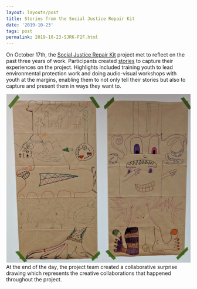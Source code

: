 ```yaml
---
layout: layouts/post
title: Stories from the Social Justice Repair Kit
date: '2019-10-23'
tags: post
permalink: 2019-10-23-SJRK-F2F.html
---
```

<p>
On October 17th, the
<a href="https://www.sojustrepairit.org/">Social Justice Repair Kit</a>
project met to reflect on the past three years of work. Participants created
<a href="http://stories.sojustrepairit.org/">stories</a>
to capture their experiences on the project. Highlights included training
youth to lead environmental protection work and doing audio-visual workshops
with youth at the margins, enabling them to not only tell their stories but
also to capture and present them in ways they want to.
</p>
<p>
<img src="images/SJRK_Drawing.png" alt="Collaborative surprise drawings by the SJRK team." /><br/>
At the end of the day, the project team created a collaborative surprise drawing which represents
the creative collaborations that happened throughout the project.
</p>
